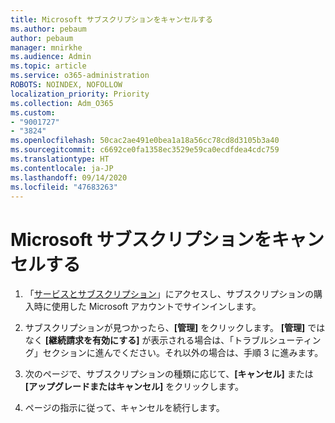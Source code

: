 ```yaml
---
title: Microsoft サブスクリプションをキャンセルする
ms.author: pebaum
author: pebaum
manager: mnirkhe
ms.audience: Admin
ms.topic: article
ms.service: o365-administration
ROBOTS: NOINDEX, NOFOLLOW
localization_priority: Priority
ms.collection: Adm_O365
ms.custom:
- "9001727"
- "3824"
ms.openlocfilehash: 50cac2ae491e0bea1a18a56cc78cd8d3105b3a40
ms.sourcegitcommit: c6692ce0fa1358ec3529e59ca0ecdfdea4cdc759
ms.translationtype: HT
ms.contentlocale: ja-JP
ms.lasthandoff: 09/14/2020
ms.locfileid: "47683263"
---
```

# <a name="cancel-your-microsoft-subscription"></a>Microsoft サブスクリプションをキャンセルする

1. 「[サービスとサブスクリプション](https://account.microsoft.com/services/)」にアクセスし、サブスクリプションの購入時に使用した Microsoft アカウントでサインインします。

2. サブスクリプションが見つかったら、**[管理]** をクリックします。 **[管理]** ではなく **[継続請求を有効にする]** が表示される場合は、「トラブルシューティング」セクションに進んでください。それ以外の場合は、手順 3 に進みます。

3. 次のページで、サブスクリプションの種類に応じて、**[キャンセル]** または **[アップグレードまたはキャンセル]** をクリックします。

4. ページの指示に従って、キャンセルを続行します。
